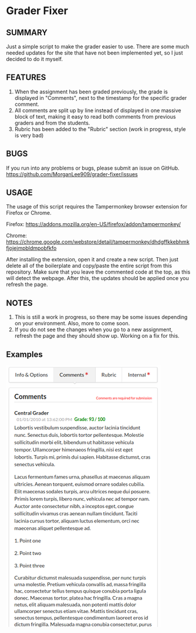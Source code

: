 # Grader Fixer

## SUMMARY
Just a simple script to make the grader easier to use. There are some much needed updates for the site that have not been implemented yet, so I just decided to do it myself.

## FEATURES
1. When the assignment has been graded previously, the grade is displayed in "Comments", next to the timestamp for the specific grader comment.
2. All comments are split up by line instead of displayed in one massive block of text, making it easy to read both comments from previous graders and from the students.
3. Rubric has been added to the "Rubric" section (work in progress, style is very bad)

## BUGS
If you run into any problems or bugs, please submit an issue on GitHub. https://github.com/MorganLee909/grader-fixer/issues

## USAGE
The usage of this script requires the Tampermonkey browser extension for Firefox or Chrome.

Firefox: https://addons.mozilla.org/en-US/firefox/addon/tampermonkey/

Chrome: https://chrome.google.com/webstore/detail/tampermonkey/dhdgffkkebhmkfjojejmpbldmpobfkfo

After installing the extension, open it and create a new script. Then just delete all of the boilerplate and copy/paste the entire script from this repository. Make sure that you leave the commented code at the top, as this will detect the webpage. After this, the updates should be applied once you refresh the page.

## NOTES
1. This is still a work in progress, so there may be some issues depending on your environment. Also, more to come soon.
2. If you do not see the changes when you go to a new assignment, refresh the page and they should show up. Working on a fix for this.


## Examples
![Update comment view](./commentExample.png "Comments/Grades Update View")